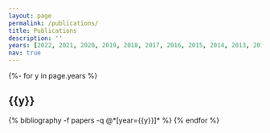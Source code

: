```yaml
---
layout: page
permalink: /publications/
title: Publications
description: ''
years: [2022, 2021, 2020, 2019, 2018, 2017, 2016, 2015, 2014, 2013, 2012, 2010]
nav: true
---
```

<!-- _pages/publications.md -->
<div class="publications">

{%- for y in page.years %}
  <h2 class="year">{{y}}</h2>
  {% bibliography -f papers -q @*[year={{y}}]* %}
{% endfor %}

</div>

